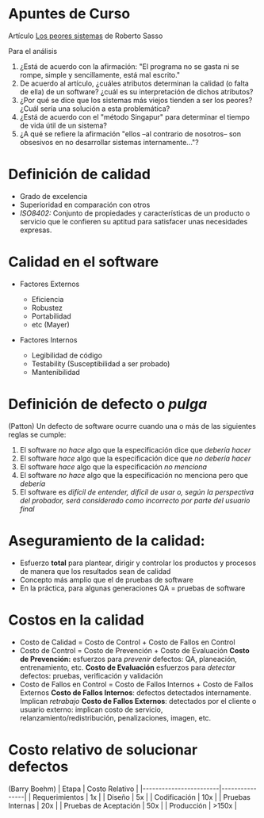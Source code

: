 # Apuntes de Curso

Artículo [Los peores sistemas](http://www.nacion.com/opinion/foros/peores-sistemas_0_1534446546.html) de Roberto Sasso

Para el análisis
 1. ¿Está de acuerdo con la afirmación: "El programa no se gasta ni se rompe, simple y sencillamente, está mal escrito."
 2. De acuerdo al artículo, ¿cuáles atributos determinan la calidad (o falta de ella) de un software? ¿cuál es su interpretación de dichos atributos?
 3. ¿Por qué se dice que los sistemas más viejos tienden a ser los peores? ¿Cuál sería una solución a esta problemática?
 4. ¿Está de acuerdo con el "método Singapur" para determinar el tiempo de vida útil de un sistema?
 5. ¿A qué se refiere la afirmación "ellos –al contrario de nosotros– son obsesivos en no desarrollar sistemas internamente..."?

# Definición de calidad

- Grado de excelencia
- Superioridad en comparación con otros
- *ISO8402:* Conjunto de propiedades y características de un producto o servicio que le confieren su aptitud para satisfacer unas necesidades expresas.

# Calidad en el software

- Factores Externos 
  - Eficiencia
  - Robustez 
  - Portabilidad
  - etc (Mayer)

- Factores Internos
  - Legibilidad de código
  - Testability (Susceptibilidad a ser probado)
  - Mantenibilidad

# Definición de defecto o *pulga* 
(Patton)
Un defecto de software ocurre cuando una o más de las siguientes reglas se cumple:
1. El software *no hace* algo que la especificación dice que *debería hacer*
2. El software *hace* algo que la especificación dice que *no debería hacer*
3. El software *hace* algo que la especificación *no menciona*
4. El software *no hace* algo que la especificación no menciona pero que *debería*
5. El software es *difícil de entender, difícil de usar o, según la perspectiva del probador, será considerado como incorrecto por parte del usuario final*

# Aseguramiento de la calidad:
- Esfuerzo **total** para plantear, dirigir y controlar los productos y procesos de manera que los resultados sean de calidad
- Concepto más amplio que el de pruebas de software
- En la práctica, para algunas generaciones QA = pruebas de software

# Costos en la calidad
- Costo de Calidad = Costo de Control + Costo de Fallos en Control
- Costo de Control = Costo de Prevención + Costo de Evaluación
**Costo de Prevención:** esfuerzos para *prevenir* defectos: QA, planeación, entrenamiento, etc.
**Costo de Evaluación** esfuerzos para *detectar* defectos: pruebas, verificación y validación
- Costo de Fallos en Control = Costo de Fallos Internos + Costo de Fallos Externos
**Costo de Fallos Internos**: defectos detectados internamente. Implican *retrabajo*
**Costo de Fallos Externos**: detectados por el cliente o usuario externo: implican costo de servicio, relanzamiento/redistribución, penalizaciones, imagen, etc. 

# Costo relativo de solucionar defectos
(Barry Boehm)
| Etapa                  | Costo Relativo |
|------------------------|----------------|
| Requerimientos         | 1x             |
| Diseño                 | 5x             |
| Codificación           | 10x            |
| Pruebas Internas       | 20x            |
| Pruebas de Aceptación  | 50x            |
| Producción             | >150x          |



  
